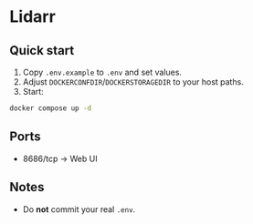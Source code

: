 # Lidarr

## Quick start
1) Copy `.env.example` to `.env` and set values.
2) Adjust `DOCKERCONFDIR`/`DOCKERSTORAGEDIR` to your host paths.
3) Start:
```bash
docker compose up -d
```

## Ports
- 8686/tcp → Web UI

## Notes
- Do **not** commit your real `.env`.
